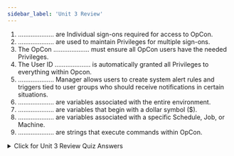 ```yaml
---
sidebar_label: 'Unit 3 Review'
---
```


1. .................... are Individual sign-ons required for access to OpCon.
2. .................... are used to maintain Privileges for multiple sign-ons.
3. The OpCon .................... must ensure all OpCon users have the needed Privileges.
4. The User ID .................... is automatically granted all Privileges to everything within Opcon.
5. .................... Manager allows users to create system alert rules and triggers tied to user groups who should receive notifications in certain situations.
6. .................... are variables associated with the entire environment. 
7. .................... are variables that begin with a dollar symbol ($).
8. .................... are variables associated with a specific Schedule, Job, or Machine.
9. .................... are strings that execute commands within OpCon. 

<details>

<summary>Click for Unit 3 Review Quiz Answers</summary>

1. USER ACCOUNTS
2. ROLES
3. ADMINISTRATOR
4. OCADM
5. ESCALATION
6. GLOBAL SYSTEM PROPERTIES
7. SYSTEM PROPERTIES
8. INSTANCE PROPERTIES
9. EVENTS

</details>